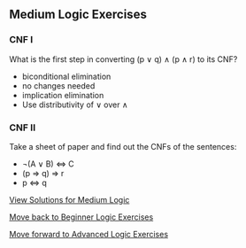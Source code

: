 ## Medium Logic Exercises

### CNF I

What is the first step in converting (p ∨ q) ∧ (p ∧ r) to its CNF?
- biconditional elimination
- no changes needed
- implication elimination
- Use distributivity of ∨ over ∧

### CNF II

Take a sheet of paper and find out the CNFs of the sentences: 

- ¬(A ∨ B) ⇔ C
- (p ⇒ q) ⇒ r 
- p ⇔ q 





[View Solutions for Medium Logic](https://github.com/UMdecisionsupport/DecisionSupport2023/blob/main/Logic/Solutions/Medium_Solutions.md)

[Move back to Beginner Logic Exercises](https://github.com/UMdecisionsupport/DecisionSupport2023/blob/main/Logic/Beginner.md)

[Move forward to Advanced Logic Exercises](https://github.com/UMdecisionsupport/DecisionSupport2023/blob/main/Logic/Advanced.md)
